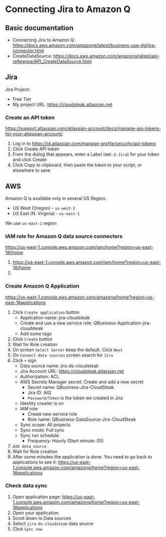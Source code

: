 # Connecting Jira to Amazon Q

## Basic documentation

- Connecting Jira to Amazon Q: https://docs.aws.amazon.com/amazonq/latest/business-use-dg/jira-connector.html
- CreateDataSource: https://docs.aws.amazon.com/amazonq/latest/api-reference/API_CreateDataSource.html

## Jira

Jira Project:
- Free Tier
- My project URL: https://cloudsteak.atlassian.net

### Create an API token

https://support.atlassian.com/atlassian-account/docs/manage-api-tokens-for-your-atlassian-account/

1. Log in to  https://id.atlassian.com/manage-profile/security/api-tokens
2. Click  Create API token
3. From the dialog that appears, enter a Label (`AWS-2-Jira`) for your token and click  Create
4. Click  Copy to clipboard, then paste the token to your script, or elsewhere to save

## AWS

Amazon Q is available only in several US Region:
- US West (Oregon) - `us-west-2`
- US East (N. Virginia) - `us-east-1`

We use `us-east-1` region

### IAM role for Amazon Q data source connectors

https://us-east-1.console.aws.amazon.com/iam/home?region=us-east-1#/home

1. https://us-east-1.console.aws.amazon.com/iam/home?region=us-east-1#/home
2. 


### Create Amazon Q Application

https://us-east-1.console.aws.amazon.com/amazonq/home?region=us-east-1#applications

1. Click `Create application` button
    - Application name: jira-cloudsteak
    - Create and use a new service role: QBusiness-Application-jira-cloudsteak
    - Add some tags
2. Click `Create` button
3. Wait for Role creation
4. On screen `Select Server` keep the default. Click `Next`
5. On `Connect data sources` screen search for `Jira`
6. Click `+` sign
    - Data source name: jira-ds-cloudsteak
    - Jira Account URL: https://cloudsteak.atlassian.net
    - Authorization: ACL
    - AWS Secrets Manager secret: Create and add a new secret
        - Secret name: QBusiness-Jira-CloudSteak
        - Jira ID: AIQ
        - `Password/Token` is the token we created in Jira
    - Identity crawler is on
    - IAM role
        - Create new service role
        - Role name: QBusiness-DataSource-Jira-CloudSteak
    - Sync scope: All projects
    - Sync mode: Full sync
    - Sync run schedule
        - Frequency: Hourly (Start minute: 05)  
7. `Add data source`
8. Wait for Role creation
9. After some minutes the application is done. You need to go back to applications to see it: https://us-east-1.console.aws.amazon.com/amazonq/home?region=us-east-1#applications

### Check data sync

1. Open application page: https://us-east-1.console.aws.amazon.com/amazonq/home?region=us-east-1#applications
2. Open your application
3. Scroll down to Data sources
4. Select `jira-ds-cloudsteak` data source
5. Click `Sync now`







